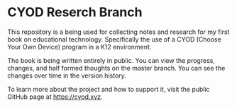 # CYOD Reserch Branch
This repository is a being used for collecting notes and research for my first book on educational technology. Specifically the use of a CYOD (Choose Your Own Device) program in a K12 environment. 

The book is being written entirely in public. You can view the progress, changes, and half formed thoughts on the master branch. You can see the changes over time in the version history.

To learn more about the project and how to support it, visit the public GitHub page at https://cyod.xyz.  

